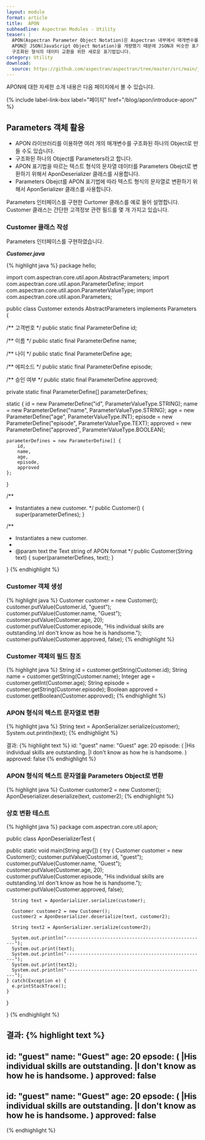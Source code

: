```yaml
---
layout: module
format: article
title:  APON
subheadline: Aspectran Modules - Utility
teaser: |
  APON(Aspectran Parameter Object Notation)은 Aspectran 내부에서 매개변수를 손쉽게 Object로 변환하기 위한 용도로 개발되었습니다.
  APON은 JSON(JavaScript Object Notation)을 개량했기 때문에 JSON과 비슷한 표기 형식을 가지고 있고, 사람이 읽고 쓰기에 용이하며,
  구조화된 형식의 데이터 교환을 위한 새로운 표기법입니다.
category: Utility
download:
  source: https://github.com/aspectran/aspectran/tree/master/src/main/java/com/aspectran/core/util/apon
---
```


APON에 대한 자세한 소개 내용은 다음 페이지에서 볼 수 있습니다.

{% include label-link-box label="페이지" href="/blog/apon/introduce-apon/" %}

## Parameters 객체 활용

- APON 라이브러리를 이용하면 여러 개의 매개변수를 구조화된 하나의 Object로 만들 수도 있습니다.
- 구조화된 하나의 Object를 Parameters라고 합니다.
- APON 표기법을 따르는 텍스트 형식의 문자열 데이터를 Parameters Obejct로 변환하기 위해서 AponDeserializer 클래스를 사용합니다.
- Parameters Obejct를 APON 표기법에 따라 텍스트 형식의 문자열로 변환하기 위해서 AponSerializer 클래스를 사용합니다.

Parameters 인터페이스를 구현한 Curtomer 클래스를 예로 들어 설명합니다.
Customer 클래스는 간단한 고객정보 관련 필드를 몇 개 가지고 있습니다.


### Customer 클래스 작성

Parameters 인터페이스를 구현하였습니다.

***Customer.java***

{% highlight java %}
package hello;

import com.aspectran.core.util.apon.AbstractParameters;
import com.aspectran.core.util.apon.ParameterDefine;
import com.aspectran.core.util.apon.ParameterValueType;
import com.aspectran.core.util.apon.Parameters;

public class Customer extends AbstractParameters implements Parameters {

  /** 고객번호 */
  public static final ParameterDefine id;

  /** 이름 */
  public static final ParameterDefine name;

  /** 나이 */
  public static final ParameterDefine age;

  /** 에피소드 */
  public static final ParameterDefine episode;

  /** 승인 여부 */
  public static final ParameterDefine approved;

  private static final ParameterDefine[] parameterDefines;

  static {
    id = new ParameterDefine("id", ParameterValueType.STRING);
    name = new ParameterDefine("name", ParameterValueType.STRING);
    age = new ParameterDefine("age", ParameterValueType.INT);
    episode = new ParameterDefine("episode", ParameterValueType.TEXT);
    approved = new ParameterDefine("approved", ParameterValueType.BOOLEAN);

    parameterDefines = new ParameterDefine[] {
        id,
        name,
        age,
        episode,
        approved
    };
  }

  /**
   * Instantiates a new customer.
   */
  public Customer() {
    super(parameterDefines);
  }

  /**
   * Instantiates a new customer.
   *
   * @param text the Text string of APON format
   */
  public Customer(String text) {
    super(parameterDefines, text);
  }

}
{% endhighlight %}


### Customer 객체 생성

{% highlight java %}
Customer customer = new Customer();
customer.putValue(Customer.id, "guest");
customer.putValue(Customer.name, "Guest");
customer.putValue(Customer.age, 20);
customer.putValue(Customer.episode, "His individual skills are outstanding.\nI don't know as how he is handsome.");
customer.putValue(Customer.approved, false);
{% endhighlight %}


### Customer 객체의 필드 참조

{% highlight java %}
String id = customer.getString(Customer.id);
String name = customer.getString(Customer.name);
Integer age = customer.getInt(Customer.age);
String episode = customer.getString(Customer.episode);
Boolean approved = customer.getBoolean(Customer.approved);
{% endhighlight %}


### APON 형식의 텍스트 문자열로 변환

{% highlight java %}
String text = AponSerializer.serialize(customer);
System.out.println(text);
{% endhighlight %}

결과:
{% highlight text %}
id: "guest"
name: "Guest"
age: 20
episode: (
  |His individual skills are outstanding.
  |I don't know as how he is handsome.
)
approved: false
{% endhighlight %}


### APON 형식의 텍스트 문자열을 Parameters Object로 변환

{% highlight java %}
Customer customer2 = new Customer();
AponDeserializer.deserialize(text, customer2);
{% endhighlight %}


### 상호 변환 테스트

{% highlight java %}
package com.aspectran.core.util.apon;

public class AponDeserializerTest {

  public static void main(String argv[]) {
    try {
      Customer customer = new Customer();
      customer.putValue(Customer.id, "guest");
      customer.putValue(Customer.name, "Guest");
      customer.putValue(Customer.age, 20);
      customer.putValue(Customer.episode, "His individual skills are outstanding.\nI don't know as how he is handsome.");
      customer.putValue(Customer.approved, false);

      String text = AponSerializer.serialize(customer);

      Customer customer2 = new Customer();
      customer2 = AponDeserializer.deserialize(text, customer2);

      String text2 = AponSerializer.serialize(customer2);

      System.out.println("---------------------------------------------------");
      System.out.print(text);
      System.out.println("---------------------------------------------------");
      System.out.print(text2);
      System.out.println("---------------------------------------------------");
    } catch(Exception e) {
      e.printStackTrace();
    }
  }

}
{% endhighlight %}

결과:
{% highlight text %}
---------------------------------------------------
id: "guest"
name: "Guest"
age: 20
epsode: (
  |His individual skills are outstanding.
  |I don't know as how he is handsome.
)
approved: false
---------------------------------------------------
id: "guest"
name: "Guest"
age: 20
epsode: (
  |His individual skills are outstanding.
  |I don't know as how he is handsome.
)
approved: false
---------------------------------------------------
{% endhighlight %}
